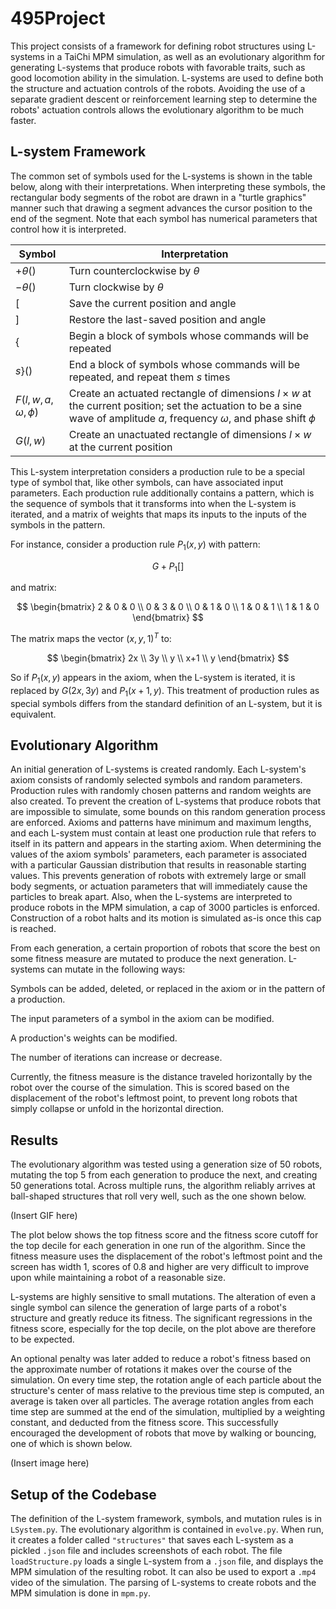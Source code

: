 # 495Project

This project consists of a framework for defining robot structures using L-systems in a TaiChi MPM simulation, as well as an evolutionary algorithm for generating L-systems that produce robots with favorable traits, such as good locomotion ability in the simulation. L-systems are used to define both the structure and actuation controls of the robots. Avoiding the use of a separate gradient descent or reinforcement learning step to determine the robots' actuation controls allows the evolutionary algorithm to be much faster.

## L-system Framework

The common set of symbols used for the L-systems is shown in the table below, along with their interpretations. When interpreting these symbols, the rectangular body segments of the robot are drawn in a "turtle graphics" manner such that drawing a segment advances the cursor position to the end of the segment. Note that each symbol has numerical parameters that control how it is interpreted.

| Symbol | Interpretation |
|--------|---------------|
| $+\theta()$ | Turn counterclockwise by $\theta$ |
| $-\theta()$ | Turn clockwise by $\theta$ |
| $[$ | Save the current position and angle |
| $]$ | Restore the last-saved position and angle |
| $\{$ | Begin a block of symbols whose commands will be repeated |
| $s\}()$ | End a block of symbols whose commands will be repeated, and repeat them $s$ times |
| $F(l, w, a, \omega, \phi)$ | Create an actuated rectangle of dimensions $l \times w$ at the current position; set the actuation to be a sine wave of amplitude $a$, frequency $\omega$, and phase shift $\phi$ |
| $G(l, w)$ | Create an unactuated rectangle of dimensions $l \times w$ at the current position |

This L-system interpretation considers a production rule to be a special type of symbol that, like other symbols, can have associated input parameters. Each production rule additionally contains a pattern, which is the sequence of symbols that it transforms into when the L-system is iterated, and a matrix of weights that maps its inputs to the inputs of the symbols in the pattern.

For instance, consider a production rule $P_1(x, y)$ with pattern:

$$ G + P_1 [ ] $$

and matrix:

$$
\begin{bmatrix}
2 & 0 & 0 \\
0 & 3 & 0 \\
0 & 1 & 0 \\
1 & 0 & 1 \\
1 & 1 & 0
\end{bmatrix}
$$

The matrix maps the vector $(x, y, 1)^T$ to:

$$
\begin{bmatrix}
2x \\
3y \\
y \\
x+1 \\
y
\end{bmatrix}
$$

So if $P_1(x, y)$ appears in the axiom, when the L-system is iterated, it is replaced by $G(2x, 3y)$ and $P_1(x+1, y)$. This treatment of production rules as special symbols differs from the standard definition of an L-system, but it is equivalent.

## Evolutionary Algorithm

An initial generation of L-systems is created randomly. Each L-system's axiom consists of randomly selected symbols and random parameters. Production rules with randomly chosen patterns and random weights are also created. To prevent the creation of L-systems that produce robots that are impossible to simulate, some bounds on this random generation process are enforced. Axioms and patterns have minimum and maximum lengths, and each L-system must contain at least one production rule that refers to itself in its pattern and appears in the starting axiom. When determining the values of the axiom symbols' parameters, each parameter is associated with a particular Gaussian distribution that results in reasonable starting values. This prevents generation of robots with extremely large or small body segments, or actuation parameters that will immediately cause the particles to break apart. Also, when the L-systems are interpreted to produce robots in the MPM simulation, a cap of 3000 particles is enforced. Construction of a robot halts and its motion is simulated as-is once this cap is reached.

From each generation, a certain proportion of robots that score the best on some fitness measure are mutated to produce the next generation. L-systems can mutate in the following ways:

Symbols can be added, deleted, or replaced in the axiom or in the pattern of a production.

The input parameters of a symbol in the axiom can be modified.

A production's weights can be modified.

The number of iterations can increase or decrease.

Currently, the fitness measure is the distance traveled horizontally by the robot over the course of the simulation. This is scored based on the displacement of the robot's leftmost point, to prevent long robots that simply collapse or unfold in the horizontal direction.

## Results

The evolutionary algorithm was tested using a generation size of 50 robots, mutating the top 5 from each generation to produce the next, and creating 50 generations total. Across multiple runs, the algorithm reliably arrives at ball-shaped structures that roll very well, such as the one shown below.

(Insert GIF here)

The plot below shows the top fitness score and the fitness score cutoff for the top decile for each generation in one run of the algorithm. Since the fitness measure uses the displacement of the robot's leftmost point and the screen has width 1, scores of 0.8 and higher are very difficult to improve upon while maintaining a robot of a reasonable size.

L-systems are highly sensitive to small mutations. The alteration of even a single symbol can silence the generation of large parts of a robot's structure and greatly reduce its fitness. The significant regressions in the fitness score, especially for the top decile, on the plot above are therefore to be expected.

An optional penalty was later added to reduce a robot's fitness based on the approximate number of rotations it makes over the course of the simulation. On every time step, the rotation angle of each particle about the structure's center of mass relative to the previous time step is computed, an average is taken over all particles. The average rotation angles from each time step are summed at the end of the simulation, multiplied by a weighting constant, and deducted from the fitness score. This successfully encouraged the development of robots that move by walking or bouncing, one of which is shown below.

(Insert image here)

## Setup of the Codebase

The definition of the L-system framework, symbols, and mutation rules is in `LSystem.py`. The evolutionary algorithm is contained in `evolve.py`. When run, it creates a folder called `"structures"` that saves each L-system as a pickled `.json` file and includes screenshots of each robot. The file `loadStructure.py` loads a single L-system from a `.json` file, and displays the MPM simulation of the resulting robot. It can also be used to export a `.mp4` video of the simulation. The parsing of L-systems to create robots and the MPM simulation is done in `mpm.py`.
